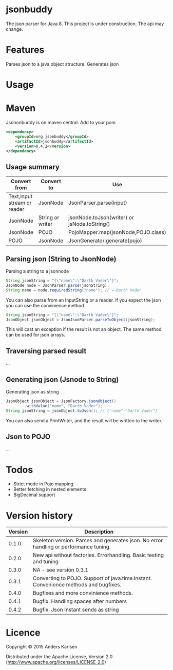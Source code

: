 # jsonbuddy
The json parser for Java 8. This project is under construction. The api may change.

# Features
Parses json to a java object structure. Generates json

# Usage
# Maven
Jsononbuddy is on maven central. Add to your pom
```xml
<dependency>
	<groupId>org.jsonbuddy</groupId>
	<artifactId>jsonbuddy</artifactId>
	<version>0.4.2</version>
</dependency>
```

## Usage summary
Convert from | Convert to|Use
------------ | ----------|-----
Text,input stream or reader | JsonNode | JsonParser.parse(input)
JsonNode | String or writer | jsonNode.toJson(writer) or jsNode.toString()
JsonNode | POJO | PojoMapper.map(jsonNode,POJO.class)
POJO     | JsonNode | JsonGenerator.generate(pojo)

## Parsing json (String to JsonNode)
Parsing a string to a jsonnode
```java
String jsonString = "{\"name\":\"Darth Vader\"}";
JsonNode node = JsonParser.parse(jsonString);
String name = node.requiredString("name"); // = Darth Vader
```
You can also parse from an InputString or a reader. If you expect the json you can use the convinience method
```java
String jsonString = "{\"name\":\"Darth Vader\"}";
JsonObject jsonObject = JsonJsonParser.parseToObject(jsonString);
```
This will cast an exception if the result is not an object. The same method can be used for json arrays.

## Traversing parsed result
...


## Generating json (Jsnode to String)
Generating json as string
```java
JsonObject jsonObject = JsonFactory.jsonObject()
        .withValue("name", "Darth Vader");
String jsonString = jsonObject.toJson(); // {"name":"Darth Vader"}
```
You can also send a PrintWriter, and the result will be written to the writer.

## Json to POJO
...


# Todos
* Strict mode in Pojo mapping
* Better fetching in nested elements
* BigDecimal support


# Version history

Version | Description
------- | -------------
0.1.0   | Skeleton version. Parses and generates json. No error handling or performance tuning.
0.2.0   | New api without factories. Errorhandling. Basic testing and tuning
0.3.0   | NA - see version 0.3.1
0.3.1   | Converting to POJO. Support of java.time.Instant. Convenience methods and bugfixes.
0.4.0   | Bugfixes and more convinience methods. 
0.4.1   | Bugfix. Handling spaces after numbers
0.4.2   | Bugfix. Json Instant sends as string

# Licence
Copyright © 2015 Anders Karlsen

Distributed under the Apache License, Version 2.0  (http://www.apache.org/licenses/LICENSE-2.0)